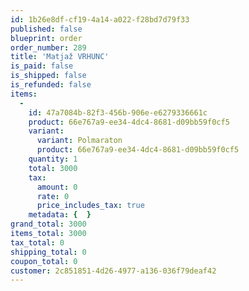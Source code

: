 ```yaml
---
id: 1b26e8df-cf19-4a14-a022-f28bd7d79f33
published: false
blueprint: order
order_number: 289
title: 'Matjaž VRHUNC'
is_paid: false
is_shipped: false
is_refunded: false
items:
  -
    id: 47a7084b-82f3-456b-906e-e6279336661c
    product: 66e767a9-ee34-4dc4-8681-d09bb59f0cf5
    variant:
      variant: Polmaraton
      product: 66e767a9-ee34-4dc4-8681-d09bb59f0cf5
    quantity: 1
    total: 3000
    tax:
      amount: 0
      rate: 0
      price_includes_tax: true
    metadata: {  }
grand_total: 3000
items_total: 3000
tax_total: 0
shipping_total: 0
coupon_total: 0
customer: 2c851851-4d26-4977-a136-036f79deaf42
---
```

